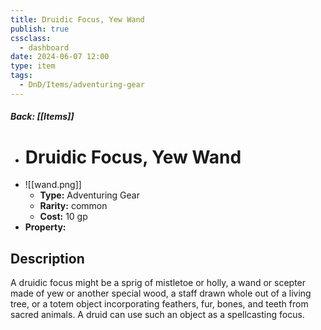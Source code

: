 ```yaml
---
title: Druidic Focus, Yew Wand
publish: true
cssclass:
  - dashboard
date: 2024-06-07 12:00
type: item
tags:
  - DnD/Items/adventuring-gear
---
```


##### Back: [[Items]]

- # Druidic Focus, Yew Wand
- ![[wand.png]]
    - **Type:** Adventuring Gear
    - **Rarity:** common
    - **Cost:** 10 gp
- **Property:** 



## Description 

A druidic focus might be a sprig of mistletoe or holly, a wand or scepter made of yew or another special wood, a staff drawn whole out of a living tree, or a totem object incorporating feathers, fur, bones, and teeth from sacred animals. A druid can use such an object as a spellcasting focus. 
